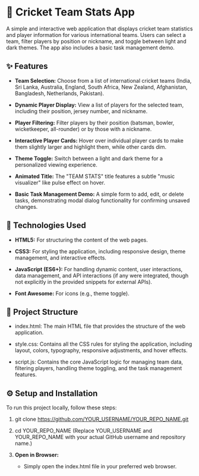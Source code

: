 🏏 Cricket Team Stats App
=========================

A simple and interactive web application that displays cricket team statistics and player information for various international teams. Users can select a team, filter players by position or nickname, and toggle between light and dark themes. The app also includes a basic task management demo.

✨ Features
----------

*   **Team Selection:** Choose from a list of international cricket teams (India, Sri Lanka, Australia, England, South Africa, New Zealand, Afghanistan, Bangladesh, Netherlands, Pakistan).
    
*   **Dynamic Player Display:** View a list of players for the selected team, including their position, jersey number, and nickname.
    
*   **Player Filtering:** Filter players by their position (batsman, bowler, wicketkeeper, all-rounder) or by those with a nickname.
    
*   **Interactive Player Cards:** Hover over individual player cards to make them slightly larger and highlight them, while other cards dim.
    
*   **Theme Toggle:** Switch between a light and dark theme for a personalized viewing experience.
    
*   **Animated Title:** The "TEAM STATS" title features a subtle "music visualizer" like pulse effect on hover.
    
*   **Basic Task Management Demo:** A simple form to add, edit, or delete tasks, demonstrating modal dialog functionality for confirming unsaved changes.
    

🚀 Technologies Used
--------------------

*   **HTML5:** For structuring the content of the web pages.
    
*   **CSS3:** For styling the application, including responsive design, theme management, and interactive effects.
    
*   **JavaScript (ES6+):** For handling dynamic content, user interactions, data management, and API interactions (if any were integrated, though not explicitly in the provided snippets for external APIs).
    
*   **Font Awesome:** For icons (e.g., theme toggle).
    

📁 Project Structure
--------------------

*   index.html: The main HTML file that provides the structure of the web application.
    
*   style.css: Contains all the CSS rules for styling the application, including layout, colors, typography, responsive adjustments, and hover effects.
    
*   script.js: Contains the core JavaScript logic for managing team data, filtering players, handling theme toggling, and the task management features.

    

⚙️ Setup and Installation
-------------------------

To run this project locally, follow these steps:

1.  git clone https://github.com/YOUR_USERNAME/YOUR_REPO_NAME.git
2.  cd YOUR_REPO_NAME (Replace YOUR_USERNAME and YOUR_REPO_NAME with your actual GitHub username and repository name.)
    
3.  **Open in Browser:**
    
    *   Simply open the index.html file in your preferred web browser.
